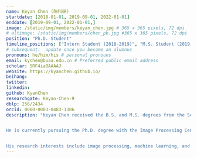 ```yaml
---
name: Keyan Chen (陈科研)
startdate: [2018-01-01, 2019-09-01, 2022-01-01]
enddate: [2019-09-01, 2022-01-01,]
image: /static/img/members/keyan_chen.jpg # 365 x 365 pixels, 72 dpi
# altimage: /static/img/members/chen_pb.jpg #365 x 365 pixels, 72 dpi
position: "Ph.D. Student"
timeline_positions: ["Intern Student (2018-2019)", "M.S. Student (2019-2022)", "Ph.D. Student (2022-)"]
# subsequent:  update once you become an alumnus
pronouns: he/him/his # personal pronouns
email: kychen@buaa.edu.cn # Preferred public email address
scholar: 5RF4ia8AAAAJ
website: https://kyanchen.github.io/
beihang:
twitter:
linkedin:
github: KyanChen
researchgate: Keyan-Chen-9
dblp: 256/2434
orcid: 0000-0003-0483-1306
description: "Keyan Chen received the B.S. and M.S. degrees from the School of Astronautics, Beihang University, Beijing, China, in 2019 and 2022, respectively. 


He is currently pursuing the Ph.D. degree with the Image Processing Center, School of Astronautics, Beihang University.


His research interests include image processing, machine learning, and pattern recognition."
---
```

